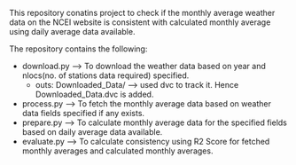 This repository conatins project to check if the monthly average weather data on the NCEI website is consistent with calculated monthly average using 
daily average data available.

The repository contains the following:
- download.py --> To download the weather data based on year and nlocs(no. of stations data required) specified.
  - outs: Downloaded_Data/ --> used dvc to track it. Hence Downloaded_Data.dvc is added.  
- process.py --> To fetch the monthly average data based on weather data fields specified if any exists.
- prepare.py --> To calculate monthly average data for the specified fields based on daily average data available.
- evaluate.py --> To calculate consistency using R2 Score for fetched monthly averages and calculated monthly averages. 
